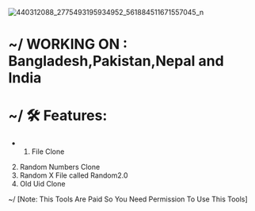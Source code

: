 ![440312088_2775493195934952_561884511671557045_n](https://github.com/TEAM-ELITE1/MR-SAVAGE/assets/114340674/1198c76e-ec08-450f-ae9f-0677d4abafa1)
# ~/ WORKING ON : Bangladesh,Pakistan,Nepal and India



# ~/ 🛠 Features:
- 1. File Clone
2. Random Numbers Clone
3. Random X File called Random2.0
4. Old Uid Clone

~/ [Note: This Tools Are Paid So You Need Permission To Use This Tools]
